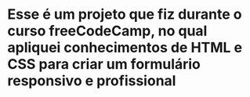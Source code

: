 # Esse é um projeto que fiz durante o curso freeCodeCamp, no qual apliquei conhecimentos de HTML e CSS para criar um formulário responsivo e profissional
